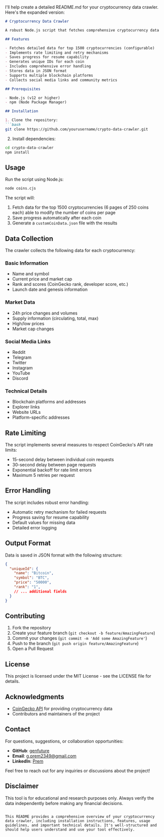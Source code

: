 I'll help create a detailed README.md for your cryptocurrency data crawler. Here's the expanded version:

```markdown:cryptocurrency-scraper/README.md
# Cryptocurrency Data Crawler

A robust Node.js script that fetches comprehensive cryptocurrency data from the CoinGecko API, including market data, social media links, and technical details for the top cryptocurrencies by market cap.

## Features

- Fetches detailed data for top 1500 cryptocurrencies (configurable)
- Implements rate limiting and retry mechanisms
- Saves progress for resume capability
- Generates unique IDs for each coin
- Includes comprehensive error handling
- Stores data in JSON format
- Supports multiple blockchain platforms
- Collects social media links and community metrics

## Prerequisites

- Node.js (v12 or higher)
- npm (Node Package Manager)

## Installation

1. Clone the repository:
```bash
git clone https://github.com/yourusername/crypto-data-crawler.git
```

2. Install dependencies:
```bash
cd crypto-data-crawler
npm install
```

## Usage

Run the script using Node.js:
```bash
node coins.cjs
```

The script will:
1. Fetch data for the top 1500 cryptocurrencies (6 pages of 250 coins each) able to modify the number of coins per page
2. Save progress automatically after each coin
3. Generate a `customCoinData.json` file with the results

## Data Collection

The crawler collects the following data for each cryptocurrency:

### Basic Information
- Name and symbol
- Current price and market cap
- Rank and scores (CoinGecko rank, developer score, etc.)
- Launch date and genesis information

### Market Data
- 24h price changes and volumes
- Supply information (circulating, total, max)
- High/low prices
- Market cap changes

### Social Media Links
- Reddit
- Telegram
- Twitter
- Instagram
- YouTube
- Discord

### Technical Details
- Blockchain platforms and addresses
- Explorer links
- Website URLs
- Platform-specific addresses

## Rate Limiting

The script implements several measures to respect CoinGecko's API rate limits:
- 15-second delay between individual coin requests
- 30-second delay between page requests
- Exponential backoff for rate limit errors
- Maximum 5 retries per request

## Error Handling

The script includes robust error handling:
- Automatic retry mechanism for failed requests
- Progress saving for resume capability
- Default values for missing data
- Detailed error logging

## Output Format

Data is saved in JSON format with the following structure:
```json
{
  "uniqueId": {
    "name": "Bitcoin",
    "symbol": "BTC",
    "price": "50000",
    "rank": "1",
    // ... additional fields
  }
}
```

## Contributing

1. Fork the repository
2. Create your feature branch (`git checkout -b feature/AmazingFeature`)
3. Commit your changes (`git commit -m 'Add some AmazingFeature'`)
4. Push to the branch (`git push origin feature/AmazingFeature`)
5. Open a Pull Request

## License

This project is licensed under the MIT License - see the LICENSE file for details.

## Acknowledgments

- [CoinGecko API](https://www.coingecko.com/en/api) for providing cryptocurrency data
- Contributors and maintainers of the project

## Contact

For questions, suggestions, or collaboration opportunities:

- **GitHub**: [genfuture](https://github.com/genfuture)
- **Email**: g.prem2349@gmail.com
- **LinkedIn**: [Prem](https://linkedin.com/in/g-prem)


Feel free to reach out for any inquiries or discussions about the project!

## Disclaimer

This tool is for educational and research purposes only. Always verify the data independently before making any financial decisions.
```

This README provides a comprehensive overview of your cryptocurrency data crawler, including installation instructions, features, usage guidelines, and important technical details. It's well-structured and should help users understand and use your tool effectively.